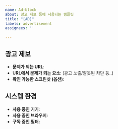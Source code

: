 ```yaml
---
name: Ad-block
about: 광고 제보 등에 사용되는 템플릿
title: "[AD]"
labels: advertisement
assignees: ''

---
```


<!-- 하단의 정보들은 제보한 이슈들이 더 빨리 처리되는 데 도움을 주는 정보들입니다. 이슈를 제보하실 때 가급적이면 하단의 정보 모두를 작성해주시기 바랍니다. -->

## 광고 제보
* **문제가 되는 URL**: 
* **URL에서 문제가 되는 요소**: (광고 노출/잘못된 차단 등..)
* **확인 가능한 스크린샷 (옵션)**: 

## 시스템 환경
* **사용 중인 기기**: 
* **사용 중인 브라우저**: 
* **구독 중인 필터**:
